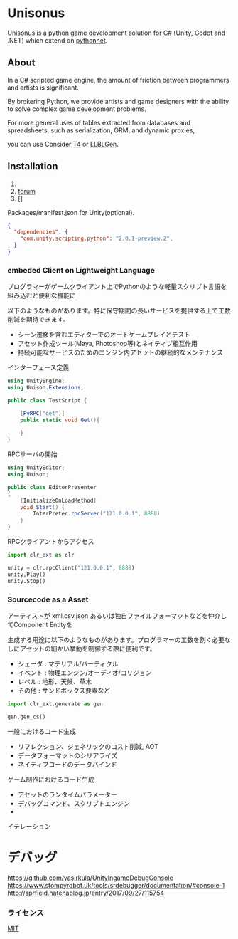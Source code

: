 # Unisonus
Unisonus is a python game development solution for C# (Unity, Godot and .NET)
which extend on [pythonnet](http://pythonnet.github.io/).

## About
In a C# scripted game engine, the amount of friction between programmers and artists is significant.

By brokering Python, we provide artists and game designers with the ability to solve complex game development problems.



For more general uses of tables extracted from databases and spreadsheets, such as serialization, ORM, and dynamic proxies, 

you can use Consider [T4](https://docs.microsoft.com/ja-jp/visualstudio/modeling/code-generation-and-t4-text-templates?view=vs-2019) or [LLBLGen](https://www.llblgen.com/).

## Installation
1. [](https://docs.unity3d.com/Packages/com.unity.scripting.python@2.0/manual/)
2. [forum](https://forum.unity.com/threads/introducing-python-for-unity-editor.812748/)
3. []

Packages/manifest.json for Unity(optional).
```json
{
  "dependencies": {
    "com.unity.scripting.python": "2.0.1-preview.2",
  }
}
```

### embeded Client on Lightweight Language
プログラマーがゲームクライアント上でPythonのような軽量スクリプト言語を組み込むと便利な機能に

以下のようなものがあります。特に保守期間の長いサービスを提供する上で工数削減を期待できます。

- シーン遷移を含むエディターでのオートゲームプレイとテスト
- アセット作成ツール(Maya, Photoshop等)とネイティブ相互作用
- 持続可能なサービスのためのエンジン内アセットの継続的なメンテナンス


インターフェース定義
```c#
using UnityEngine;
using Unison.Extensions;

public class TestScript {

    [PyRPC("get")]
    public static void Get(){
    
    }
}
```

RPCサーバの開始
```c#
using UnityEditor;
using Unison;

public class EditorPresenter
{
    [InitializeOnLoadMethod]
    void Start() {
        InterPreter.rpcServer("121.0.0.1", 8888)
    }
}
```

RPCクライアントからアクセス
```python
import clr_ext as clr

unity = clr.rpcClient("121.0.0.1", 8888)
unity.Play()
unity.Stop()
```

### Sourcecode as a Asset
アーティストが xml,csv,json あるいは独自ファイルフォーマットなどを仲介してComponent Entityを

生成する用途に以下のようなものがあります。プログラマーの工数を割く必要なしにアセットの細かい挙動を制御する際に便利です。

- シェーダ : マテリアル/パーティクル
- イベント : 物理エンジン/オーディオ/コリジョン
- レベル : 地形、天候、草木
- その他 : サンドボックス要素など

```python
import clr_ext.generate as gen

gen.gen_cs()
```


一般におけるコード生成
- リフレクション、ジェネリックのコスト削減, AOT
- データフォーマットのシリアライズ
- ネイティブコードのデータバインド

ゲーム制作におけるコード生成
- アセットのランタイムパラメーター
- デバッグコマンド、スクリプトエンジン
- 

イテレーション

# デバッグ
https://github.com/yasirkula/UnityIngameDebugConsole
https://www.stompyrobot.uk/tools/srdebugger/documentation/#console-1
http://sprfield.hatenablog.jp/entry/2017/09/27/115754

### ライセンス
[MIT](./License.md)
